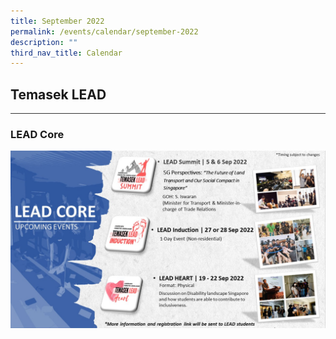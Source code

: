 ```yaml
---
title: September 2022
permalink: /events/calendar/september-2022
description: ""
third_nav_title: Calendar
---
```

<h2>Temasek LEAD</h2>
<hr style="height:1px;border:none;color:#333;background-color:#333;">

<h3>LEAD Core</h3>

![LEAD Core](/images/Events/Temasek%20LEAD/LEAD_Core-v2.jpg)


